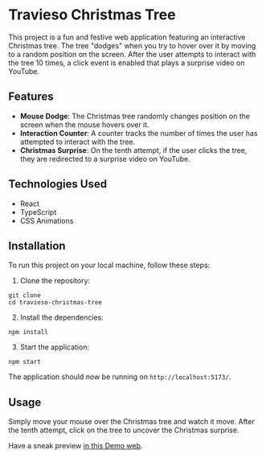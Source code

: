 # Travieso Christmas Tree

This project is a fun and festive web application featuring an interactive Christmas tree. The tree "dodges" when you try to hover over it by moving to a random position on the screen. After the user attempts to interact with the tree 10 times, a click event is enabled that plays a surprise video on YouTube.

## Features

- **Mouse Dodge**: The Christmas tree randomly changes position on the screen when the mouse hovers over it.
- **Interaction Counter**: A counter tracks the number of times the user has attempted to interact with the tree.
- **Christmas Surprise**: On the tenth attempt, if the user clicks the tree, they are redirected to a surprise video on YouTube.

## Technologies Used

- React
- TypeScript
- CSS Animations

## Installation

To run this project on your local machine, follow these steps:

1. Clone the repository:

```
git clone
cd travieso-christmas-tree
```

2. Install the dependencies:

```
npm install
```

3. Start the application:

```
npm start
```

The application should now be running on `http://localhost:5173/`.

## Usage

Simply move your mouse over the Christmas tree and watch it move. After the tenth attempt, click on the tree to uncover the Christmas surprise.

Have a sneak preview [in this Demo web](https://david-pegueroles-travieso.netlify.app/).
